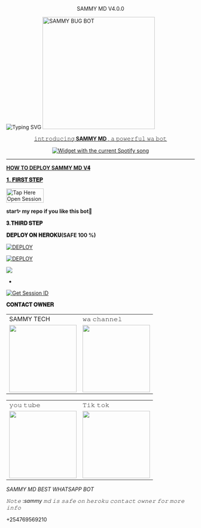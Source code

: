 </h1> 
<p align="center">SAMMY MD V4.0.0
 
 <img src="https://readme-typing-svg.demolab.com?font=Black+Ops+One&size=50&pause=1000&color=1BAFBAFF&center=true&width=910&height=100&lines=SAMMY MD BOT +WHATSAPP; MULTI+SERVICE+REVOLUTIONIZES;CREATE+BY+SAMMY+TECH;BOT DATED+06.6.2024" alt="Typing SVG" /></a>
 <a href="https://whatsapp.com/channel/0029Vap3LMf2ZjChWb6lLh3x">
 <img alt="SAMMY BUG BOT" height="300" src="https://i.ibb.co/tqbWVK7/IMG-20240919-WA0118.jpg">
  
</h1> 
<p align="center">𝚒𝚗𝚝𝚛𝚘𝚍𝚞𝚌𝚒𝚗𝚐<b> SAMMY MD </b>, 𝚊 𝚙𝚘𝚠𝚎𝚛𝚏𝚞𝚕 𝚠𝚊 𝚋𝚘𝚝 </p>


  <div align="center">
  <img src="https://spogit.vercel.app/api?theme=dark&rainbow=true&scan=true" alt="Widget with the current Spotify song"  />
</div>


    
 
 



---





  **HOW TO DEPLOY SAMMY MD V𝟒**

 


  **𝟏. 𝐅𝐈𝐑𝐒𝐓 𝐒𝐓𝐄𝐏**


<a href="https://github.com/Sammy392/HUNCHO_SAMMY-MD/fork"><img title="Tap Here Open Session Site" src="https://img.shields.io/badge/FORK THIS REPO-h?color=red&style=for-the-badge&logo=msi" width="100" height="38.45"/></a></p>

**star✨ my repo if you like this bot🤖**


  
 


 



  **𝟑.𝐓𝐇𝐈𝐑𝐃 𝐒𝐓𝐄𝐏**  
 


  **𝐃𝐄𝐏𝐋𝐎𝐘 𝐎𝐍 𝐇𝐄𝐑𝐎𝐊𝐔(SAFE 100 %)**

<a
      href='https://signup.heroku.com/' target="_blank"><img alt='DEPLOY' src='https://img.shields.io/badge/-CREAT -purple?style=for-the-badge&logo=heroku&logoColor=white'/></a>



<a
      href='https://dashboard.heroku.com/new?template=https://github.com/Sammy392/HUNCHO_SAMMY-MD/tree/main' target="_blank"><img alt='DEPLOY' src='https://img.shields.io/badge/-DEPLOY-purple?style=for-the-badge&logo=heroku&logoColor=white'/></a>

<a><img src='https://i.imgur.com/LyHic3i.gif'/></a>
</a></p>
- <br>
<a href='https://huncho-md-sessions-generator-1.onrender.com' target="_blank"><img alt='Get Session ID' src='https://img.shields.io/badge/Get-Session_ID-100000?style=for-the-badge&logo=scan&logoColor=white&labelColor=black&color=blue'/></a>



 






 **𝐂𝐎𝐍𝐓𝐀𝐂𝐓 𝐎𝐖𝐍𝐄𝐑**

<table>
  <tr>
    <td>SAMMY TECH</td>
    <td>𝚠𝚊 𝚌𝚑𝚊𝚗𝚗𝚎𝚕</td>
  </tr>
  <tr>
    <td><a href="https://wa.link/e9lbut"><img src="https://i.ibb.co/tqbWVK7/IMG-20240919-WA0118.jpg" width="180"</td>
    <td><a href="https://whatsapp.com/channel/0029Vap3LMf2ZjChWb6lLh3x"><img src="https://i.ibb.co/Mydm4Wx/IMG-20240919-WA0119.jpg" width="180"</td>
  </tr>
</table>



<table>
  <tr>
    <td>𝚢𝚘𝚞 𝚝𝚞𝚋𝚎</td>
    <td>𝚃𝚒𝚔 𝚝𝚘𝚔</td>
  </tr>
  <tr>
    <td><a href="https://youtube.com/@joeltech255?si=rqhYlAhFtqK7CVX2"><img src="https://i.ibb.co/tqbWVK7/IMG-20240919-WA0118.jpg" width="180"</td>
    <td><a href="https://www.tiktok.com/@joeljamestech"><img src="https://i.ibb.co/Mydm4Wx/IMG-20240919-WA0119.jpg" width="180"</td>
  </tr>
</table>





 *SAMMY MD BEST WHATSAPP BOT*







*𝙽𝚘𝚝𝚎* :*sammy 𝚖𝚍 𝚒𝚜 𝚜𝚊𝚏𝚎 𝚘𝚗 𝚑𝚎𝚛𝚘𝚔𝚞 𝚌𝚘𝚗𝚝𝚊𝚌𝚝 𝚘𝚠𝚗𝚎𝚛 𝚏𝚘𝚛 𝚖𝚘𝚛𝚎 𝚒𝚗𝚏𝚘*

+254769569210

